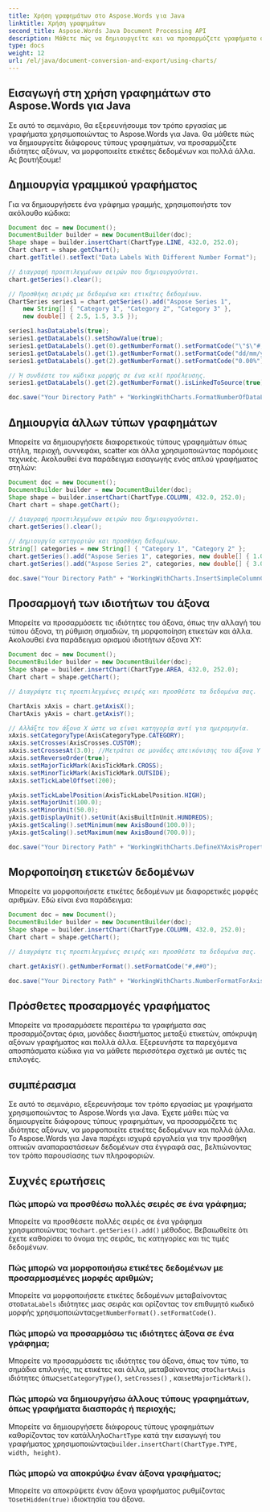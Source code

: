```yaml
---
title: Χρήση γραφημάτων στο Aspose.Words για Java
linktitle: Χρήση γραφημάτων
second_title: Aspose.Words Java Document Processing API
description: Μάθετε πώς να δημιουργείτε και να προσαρμόζετε γραφήματα στο Aspose.Words για Java. Εξερευνήστε τύπους γραφημάτων, μορφοποίηση και ιδιότητες αξόνων για οπτικοποίηση δεδομένων.
type: docs
weight: 12
url: /el/java/document-conversion-and-export/using-charts/
---
```


## Εισαγωγή στη χρήση γραφημάτων στο Aspose.Words για Java

Σε αυτό το σεμινάριο, θα εξερευνήσουμε τον τρόπο εργασίας με γραφήματα χρησιμοποιώντας το Aspose.Words για Java. Θα μάθετε πώς να δημιουργείτε διάφορους τύπους γραφημάτων, να προσαρμόζετε ιδιότητες αξόνων, να μορφοποιείτε ετικέτες δεδομένων και πολλά άλλα. Ας βουτήξουμε!

## Δημιουργία γραμμικού γραφήματος

Για να δημιουργήσετε ένα γράφημα γραμμής, χρησιμοποιήστε τον ακόλουθο κώδικα:

```java
Document doc = new Document();
DocumentBuilder builder = new DocumentBuilder(doc);
Shape shape = builder.insertChart(ChartType.LINE, 432.0, 252.0);
Chart chart = shape.getChart();
chart.getTitle().setText("Data Labels With Different Number Format");

// Διαγραφή προεπιλεγμένων σειρών που δημιουργούνται.
chart.getSeries().clear();

// Προσθήκη σειράς με δεδομένα και ετικέτες δεδομένων.
ChartSeries series1 = chart.getSeries().add("Aspose Series 1", 
    new String[] { "Category 1", "Category 2", "Category 3" }, 
    new double[] { 2.5, 1.5, 3.5 });

series1.hasDataLabels(true);
series1.getDataLabels().setShowValue(true);
series1.getDataLabels().get(0).getNumberFormat().setFormatCode("\"$\"#,##0.00");
series1.getDataLabels().get(1).getNumberFormat().setFormatCode("dd/mm/yyyy");
series1.getDataLabels().get(2).getNumberFormat().setFormatCode("0.00%");

// Ή συνδέστε τον κώδικα μορφής σε ένα κελί προέλευσης.
series1.getDataLabels().get(2).getNumberFormat().isLinkedToSource(true);

doc.save("Your Directory Path" + "WorkingWithCharts.FormatNumberOfDataLabel.docx");
```

## Δημιουργία άλλων τύπων γραφημάτων

Μπορείτε να δημιουργήσετε διαφορετικούς τύπους γραφημάτων όπως στήλη, περιοχή, συννεφάκι, scatter και άλλα χρησιμοποιώντας παρόμοιες τεχνικές. Ακολουθεί ένα παράδειγμα εισαγωγής ενός απλού γραφήματος στηλών:

```java
Document doc = new Document();
DocumentBuilder builder = new DocumentBuilder(doc);
Shape shape = builder.insertChart(ChartType.COLUMN, 432.0, 252.0);
Chart chart = shape.getChart();

// Διαγραφή προεπιλεγμένων σειρών που δημιουργούνται.
chart.getSeries().clear();

// Δημιουργία κατηγοριών και προσθήκη δεδομένων.
String[] categories = new String[] { "Category 1", "Category 2" };
chart.getSeries().add("Aspose Series 1", categories, new double[] { 1.0, 2.0 });
chart.getSeries().add("Aspose Series 2", categories, new double[] { 3.0, 4.0 });

doc.save("Your Directory Path" + "WorkingWithCharts.InsertSimpleColumnChart.docx");
```

## Προσαρμογή των ιδιοτήτων του άξονα

Μπορείτε να προσαρμόσετε τις ιδιότητες του άξονα, όπως την αλλαγή του τύπου άξονα, τη ρύθμιση σημαδιών, τη μορφοποίηση ετικετών και άλλα. Ακολουθεί ένα παράδειγμα ορισμού ιδιοτήτων άξονα XY:

```java
Document doc = new Document();
DocumentBuilder builder = new DocumentBuilder(doc);
Shape shape = builder.insertChart(ChartType.AREA, 432.0, 252.0);
Chart chart = shape.getChart();

// Διαγράψτε τις προεπιλεγμένες σειρές και προσθέστε τα δεδομένα σας.

ChartAxis xAxis = chart.getAxisX();
ChartAxis yAxis = chart.getAxisY();

// Αλλάξτε τον άξονα Χ ώστε να είναι κατηγορία αντί για ημερομηνία.
xAxis.setCategoryType(AxisCategoryType.CATEGORY);
xAxis.setCrosses(AxisCrosses.CUSTOM);
xAxis.setCrossesAt(3.0); //Μετράται σε μονάδες απεικόνισης του άξονα Υ (εκατοντάδες).
xAxis.setReverseOrder(true);
xAxis.setMajorTickMark(AxisTickMark.CROSS);
xAxis.setMinorTickMark(AxisTickMark.OUTSIDE);
xAxis.setTickLabelOffset(200);

yAxis.setTickLabelPosition(AxisTickLabelPosition.HIGH);
yAxis.setMajorUnit(100.0);
yAxis.setMinorUnit(50.0);
yAxis.getDisplayUnit().setUnit(AxisBuiltInUnit.HUNDREDS);
yAxis.getScaling().setMinimum(new AxisBound(100.0));
yAxis.getScaling().setMaximum(new AxisBound(700.0));

doc.save("Your Directory Path" + "WorkingWithCharts.DefineXYAxisProperties.docx");
```

## Μορφοποίηση ετικετών δεδομένων

Μπορείτε να μορφοποιήσετε ετικέτες δεδομένων με διαφορετικές μορφές αριθμών. Εδώ είναι ένα παράδειγμα:

```java
Document doc = new Document();
DocumentBuilder builder = new DocumentBuilder(doc);
Shape shape = builder.insertChart(ChartType.COLUMN, 432.0, 252.0);
Chart chart = shape.getChart();

// Διαγράψτε τις προεπιλεγμένες σειρές και προσθέστε τα δεδομένα σας.

chart.getAxisY().getNumberFormat().setFormatCode("#,##0");

doc.save("Your Directory Path" + "WorkingWithCharts.NumberFormatForAxis.docx");
```

## Πρόσθετες προσαρμογές γραφήματος

Μπορείτε να προσαρμόσετε περαιτέρω τα γραφήματα σας προσαρμόζοντας όρια, μονάδες διαστήματος μεταξύ ετικετών, απόκρυψη αξόνων γραφήματος και πολλά άλλα. Εξερευνήστε τα παρεχόμενα αποσπάσματα κώδικα για να μάθετε περισσότερα σχετικά με αυτές τις επιλογές.

## συμπέρασμα

Σε αυτό το σεμινάριο, εξερευνήσαμε τον τρόπο εργασίας με γραφήματα χρησιμοποιώντας το Aspose.Words για Java. Έχετε μάθει πώς να δημιουργείτε διάφορους τύπους γραφημάτων, να προσαρμόζετε τις ιδιότητες αξόνων, να μορφοποιείτε ετικέτες δεδομένων και πολλά άλλα. Το Aspose.Words για Java παρέχει ισχυρά εργαλεία για την προσθήκη οπτικών αναπαραστάσεων δεδομένων στα έγγραφά σας, βελτιώνοντας τον τρόπο παρουσίασης των πληροφοριών.

## Συχνές ερωτήσεις

### Πώς μπορώ να προσθέσω πολλές σειρές σε ένα γράφημα;

 Μπορείτε να προσθέσετε πολλές σειρές σε ένα γράφημα χρησιμοποιώντας το`chart.getSeries().add()` μέθοδος. Βεβαιωθείτε ότι έχετε καθορίσει το όνομα της σειράς, τις κατηγορίες και τις τιμές δεδομένων.

### Πώς μπορώ να μορφοποιήσω ετικέτες δεδομένων με προσαρμοσμένες μορφές αριθμών;

Μπορείτε να μορφοποιήσετε ετικέτες δεδομένων μεταβαίνοντας στο`DataLabels` ιδιότητες μιας σειράς και ορίζοντας τον επιθυμητό κωδικό μορφής χρησιμοποιώντας`getNumberFormat().setFormatCode()`.

### Πώς μπορώ να προσαρμόσω τις ιδιότητες άξονα σε ένα γράφημα;

 Μπορείτε να προσαρμόσετε τις ιδιότητες του άξονα, όπως τον τύπο, τα σημάδια επιλογής, τις ετικέτες και άλλα, μεταβαίνοντας στο`ChartAxis` ιδιότητες όπως`setCategoryType()`, `setCrosses()` , και`setMajorTickMark()`.

### Πώς μπορώ να δημιουργήσω άλλους τύπους γραφημάτων, όπως γραφήματα διασποράς ή περιοχής;

 Μπορείτε να δημιουργήσετε διάφορους τύπους γραφημάτων καθορίζοντας τον κατάλληλο`ChartType` κατά την εισαγωγή του γραφήματος χρησιμοποιώντας`builder.insertChart(ChartType.TYPE, width, height)`.

### Πώς μπορώ να αποκρύψω έναν άξονα γραφήματος;

 Μπορείτε να αποκρύψετε έναν άξονα γραφήματος ρυθμίζοντας το`setHidden(true)` ιδιοκτησία του άξονα.